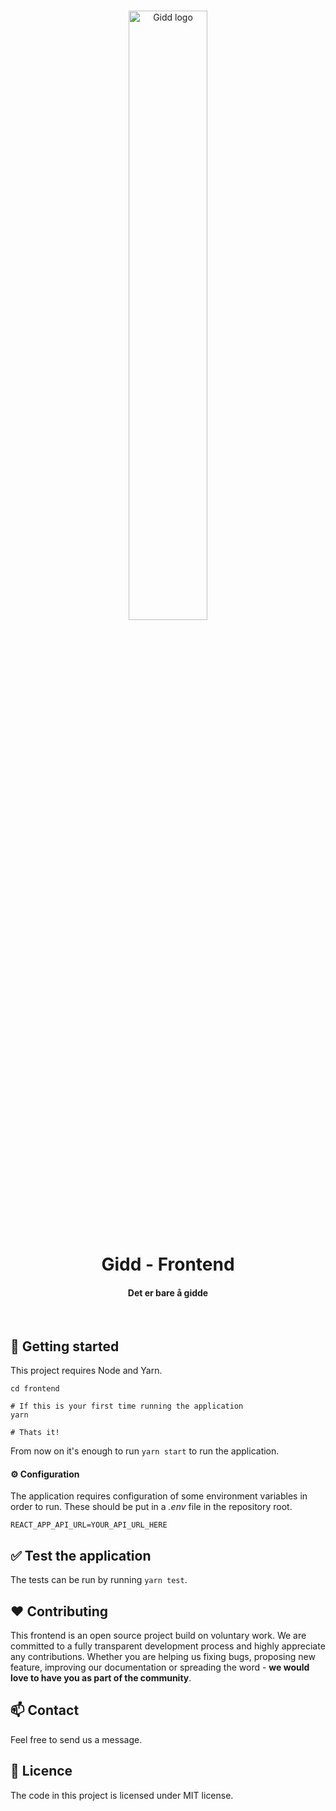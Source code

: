 <br/>
<p align="center">
    <a href="https://gitlab.stud.idi.ntnu.no/team-2-sysutv/idatt2106_2021_2" target="_blank">
        <img width="50%" src="../gidd.jpg" alt="Gidd logo">
    </a>
</p>


<h1 align="center">Gidd - Frontend</h1>

<h4 align="center">
    Det er bare å gidde
</h4>

<br/>


## 🚀 Getting started

This project requires Node and Yarn.
 

```
cd frontend

# If this is your first time running the application
yarn

# Thats it! 
```

From now on it's enough to run `yarn start` to run the application.


#### ⚙ Configuration
The application requires configuration of some environment variables in order to run. 
These should be put in a _.env_ file in the repository root.

```
REACT_APP_API_URL=YOUR_API_URL_HERE
```

## ✅ Test the application
The tests can be run by running `yarn test`.

## ❤ Contributing 
This frontend is an open source project build on voluntary work. 
We are committed to a fully transparent development process 
and highly appreciate any contributions. 
Whether you are helping us fixing bugs, proposing new feature, improving our documentation 
or spreading the word - **we would love to have you as part of the community**.

## 📫 Contact
Feel free to send us a message. 

## 📘 Licence 
The code in this project is licensed under MIT license.

